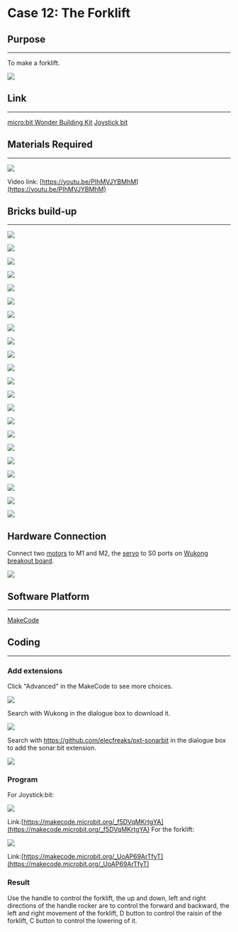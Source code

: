 ﻿# Case 12: The Forklift

## Purpose
---
To make a forklift.

![](https://wiki-media-ef.oss-cn-hongkong.aliyuncs.com//images/case-12-01.png)

## Link
---
[micro:bit Wonder Building Kit](https://www.elecfreaks.com/micro-bit-wonder-building-kit-without-micro-bit-board.html)
[Joystick bit](https://www.elecfreaks.com/joystick-bit-2-kit-for-micro-bit.html)

## Materials Required
---
![](https://wiki-media-ef.oss-cn-hongkong.aliyuncs.com//images/case-12-02.png)

Video link:
[https://youtu.be/PIhMVJYBMhM](https://youtu.be/PIhMVJYBMhM)

## Bricks build-up
---


![](https://wiki-media-ef.oss-cn-hongkong.aliyuncs.com//images/step-case-12-01.png)

![](https://wiki-media-ef.oss-cn-hongkong.aliyuncs.com//images/step-case-12-02.png)

![](https://wiki-media-ef.oss-cn-hongkong.aliyuncs.com//images/step-case-12-03.png)

![](https://wiki-media-ef.oss-cn-hongkong.aliyuncs.com//images/step-case-12-04.png)

![](https://wiki-media-ef.oss-cn-hongkong.aliyuncs.com//images/step-case-12-05.png)

![](https://wiki-media-ef.oss-cn-hongkong.aliyuncs.com//images/step-case-12-06.png)

![](https://wiki-media-ef.oss-cn-hongkong.aliyuncs.com//images/step-case-12-07.png)

![](https://wiki-media-ef.oss-cn-hongkong.aliyuncs.com//images/step-case-12-08.png)

![](https://wiki-media-ef.oss-cn-hongkong.aliyuncs.com//images/step-case-12-09.png)

![](https://wiki-media-ef.oss-cn-hongkong.aliyuncs.com//images/step-case-12-10.png)

![](https://wiki-media-ef.oss-cn-hongkong.aliyuncs.com//images/step-case-12-11.png)

![](https://wiki-media-ef.oss-cn-hongkong.aliyuncs.com//images/step-case-12-12.png)

![](https://wiki-media-ef.oss-cn-hongkong.aliyuncs.com//images/step-case-12-13.png)

![](https://wiki-media-ef.oss-cn-hongkong.aliyuncs.com//images/step-case-12-14.png)

![](https://wiki-media-ef.oss-cn-hongkong.aliyuncs.com//images/step-case-12-15.png)

![](https://wiki-media-ef.oss-cn-hongkong.aliyuncs.com//images/step-case-12-16.png)

![](https://wiki-media-ef.oss-cn-hongkong.aliyuncs.com//images/step-case-12-17.png)

![](https://wiki-media-ef.oss-cn-hongkong.aliyuncs.com//images/step-case-12-18.png)

![](https://wiki-media-ef.oss-cn-hongkong.aliyuncs.com//images/step-case-12-19.png)

![](https://wiki-media-ef.oss-cn-hongkong.aliyuncs.com//images/step-case-12-20.png)

![](https://wiki-media-ef.oss-cn-hongkong.aliyuncs.com//images/step-case-12-21.png)

![](https://wiki-media-ef.oss-cn-hongkong.aliyuncs.com//images/step-case-12-22.png)

## Hardware Connection

Connect two [motors](https://www.elecfreaks.com/geekservo-motor-2kg-compatible-with-lego.html) to M1 and M2, the [servo](https://www.elecfreaks.com/geekservo-2kg-360-degrees-compatible-with-lego.html) to S0 ports on [Wukong breakout board](https://www.elecfreaks.com/wukong-board-with-lego-holder-for-micro-bit.html).

![](https://wiki-media-ef.oss-cn-hongkong.aliyuncs.com//images/Wonder-Building-Kit-case-12-06.png)

## Software Platform
---
[MakeCode](https://makecode.microbit.org/)

## Coding
---
### Add extensions
Click "Advanced" in the MakeCode to see more choices.

![](https://wiki-media-ef.oss-cn-hongkong.aliyuncs.com//images/case-01-03.png)

Search with Wukong in the dialogue box to download it.

![](https://wiki-media-ef.oss-cn-hongkong.aliyuncs.com//images/case-01-04.png)

 Search with https://github.com/elecfreaks/pxt-sonarbit in the dialogue box to add the sonar:bit extension.

![](https://wiki-media-ef.oss-cn-hongkong.aliyuncs.com//images/case-04-04.png)



### Program
For Joystick:bit:

![](https://wiki-media-ef.oss-cn-hongkong.aliyuncs.com//images/case-12-05.png)

Link:[https://makecode.microbit.org/_f5DVqMKrtgYA](https://makecode.microbit.org/_f5DVqMKrtgYA)
For the forklift:

![](https://wiki-media-ef.oss-cn-hongkong.aliyuncs.com//images/case-12-06.png)

Link:[https://makecode.microbit.org/_UoAP69ArTfyT](https://makecode.microbit.org/_UoAP69ArTfyT)

### Result

Use the handle to control the forklift, the up and down, left and right directions of the handle rocker are to control the forward and backward, the left and right movement of the forklift, D button to control the raisin of the forklift, C button to control the lowering of it.
